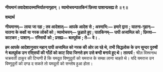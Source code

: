 **नीयमानं तवादेशादस्माभिर्यातनागृहान् ।** **व्यामोचयन्पातकिनं छित्त्वा पाशान्प्रसह्य ते ॥ ९॥** 

**शब्दार्थ** 

**नीयमानम्—** **लाया जा रहा** **; तव आदेशात्—** **आपके आदेश से** **; अस्माभि:—** **हमारे द्वारा** **; यातना-गृहान्—** **यातना के कक्षों** **या नरक लोकों को** **; व्यामोचयन्—** **छुड़ाते हुए** **; पातकिनम्—** **पापी अजामिल को** **; छित्त्वा—** **काटकर** **; पाशान्—** **रस्सियों** **को** **; प्रसह्य—** **बलपूर्वक** **; ते—** **वे।** **.** 

**हम आपके आदेशानुसार महान् पापी अजामिल को नरक की ओर ला रहे थे, तभी** **सिद्धलोक के उन सुन्दर पुरुषों ने बलपूर्वक उन रसि्सयों की गाँठों को काट दिया जिनसे हम** **उसे बन्दी बनाये हुए थे।** **तात्पर्य :** श्रील विश्वनाथ चक्रवर्ती ठाकुर की टिप्पणी है कि यमदूत विष्णुदूतों को यमराज के समक्ष लाना चाहते थे। यदि यमराज उन विष्णुदूतों को दण्ड द सकते तो यमदूतों को सन्तोष हुआ होता।  